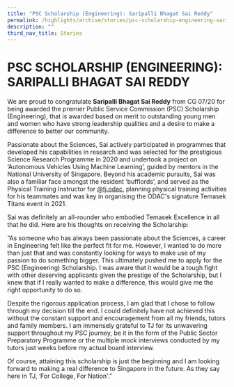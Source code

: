 ```yaml
---
title: "PSC Scholarship (Engineering): Saripalli Bhagat Sai Reddy"
permalink: /highlights/archive/stories/psc-scholarship-engineering-saripalli-bhagat-sai-reddy/
description: ""
third_nav_title: Stories
---
```

# PSC SCHOLARSHIP (ENGINEERING): SARIPALLI BHAGAT SAI REDDY

We are proud to congratulate **Saripalli Bhagat Sai Reddy** from CG 07/20 for being awarded the premier Public Service Commission (PSC) Scholarship (Engineering), that is awarded based on merit to outstanding young men and women who have strong leadership qualities and a desire to make a difference to better our community.

  

Passionate about the Sciences, Sai actively participated in programmes that developed his capabilities in research and was selected for the prestigious Science Research Programme in 2020 and undertook a project on ‘Autonomous Vehicles Using Machine Learning’, guided by mentors in the National University of Singapore. Beyond his academic pursuits, Sai was also a familiar face amongst the resident ‘bufflords’, and served as the Physical Training Instructor for [@tj.odac](https://www.instagram.com/tj.odac/), planning physical training activities for his teammates and was key in organising the ODAC's signature Temasek Titans event in 2021.

  
Sai was definitely an all-rounder who embodied Temasek Excellence in all that he did. Here are his thoughts on receiving the Scholarship:  
  

“As someone who has always been passionate about the Sciences, a career in Engineering felt like the perfect fit for me. However, I wanted to do more than just that and was constantly looking for ways to make use of my passion to do something bigger. This ultimately pushed me to apply for the PSC (Engineering) Scholarship. I was aware that it would be a tough fight with other deserving applicants given the prestige of the Scholarship, but I knew that if I really wanted to make a difference, this would give me the right opportunity to do so.

  

Despite the rigorous application process, I am glad that I chose to follow through my decision till the end. I could definitely have not achieved this without the constant support and encouragement from all my friends, tutors and family members. I am immensely grateful to TJ for its unwavering support throughout my PSC journey, be it in the form of the Public Sector Preparatory Programme or the multiple mock interviews conducted by my tutors just weeks before my actual board interview.

  

Of course, attaining this scholarship is just the beginning and I am looking forward to making a real difference to Singapore in the future. As they say here in TJ, ‘For College, For Nation'.”
